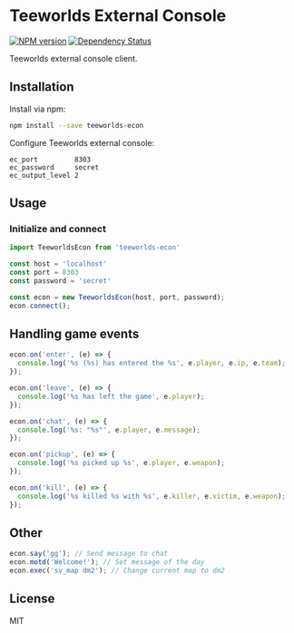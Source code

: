 # Teeworlds External Console

[![NPM version][npm-image]][npm-url] [![Dependency Status][daviddm-image]][daviddm-url]

Teeworlds external console client.

## Installation

Install via npm:

```sh
npm install --save teeworlds-econ
```

Configure Teeworlds external console:

```
ec_port         8303
ec_password     secret
ec_output_level 2
```

## Usage

### Initialize and connect

```js
import TeeworldsEcon from 'teeworlds-econ'

const host = 'localhost'
const port = 8303
const password = 'secret'

const econ = new TeeworldsEcon(host, port, password);
econ.connect();
```

## Handling game events

```js
econ.on('enter', (e) => {
  console.log('%s (%s) has entered the %s', e.player, e.ip, e.team);
});

econ.on('leave', (e) => {
  console.log('%s has left the game', e.player);
});

econ.on('chat', (e) => {
  console.log('%s: "%s"', e.player, e.message);
});

econ.on('pickup', (e) => {
  console.log('%s picked up %s', e.player, e.weapon);
});

econ.on('kill', (e) => {
  console.log('%s killed %s with %s', e.killer, e.victim, e.weapon);
});
```

## Other
```js
econ.say('gg'); // Send message to chat
econ.motd('Welcome!'); // Set message of the day
econ.exec('sv_map dm2'); // Change current map to dm2
```

## License

MIT

[npm-image]: https://badge.fury.io/js/teeworlds-econ.svg
[npm-url]: https://www.npmjs.com/package/teeworlds-econ
[daviddm-image]: https://david-dm.org/black-roland/teeworlds-econ.svg?theme=shields.io
[daviddm-url]: https://david-dm.org/black-roland/teeworlds-econ
